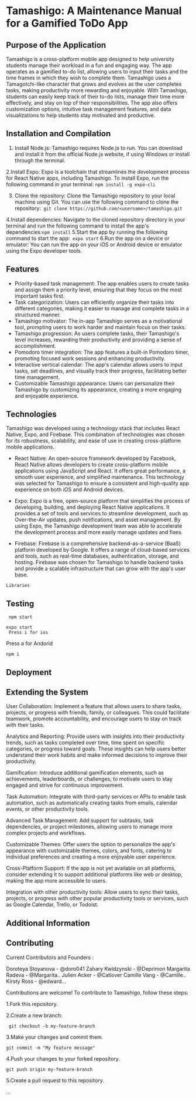 # Tamashigo: A Maintenance Manual for a Gamified ToDo App
## Purpose of the Application

Tamashigo is a cross-platform mobile app designed to help university students manage their workload in a fun and engaging way. The app operates as a gamified to-do list, allowing users to input their tasks and the time frames in which they wish to complete them. Tamashigo uses a Tamagotchi-like character that grows and evolves as the user completes tasks, making productivity more rewarding and enjoyable. With Tamashigo, students can easily keep track of their to-do lists, manage their time more effectively, and stay on top of their responsibilities. The app also offers customization options, intuitive task management features, and data visualizations to help students stay motivated and productive.
## Installation and Compilation
1. Install Node.js: Tamashigo requires Node.js to run. You can download and install it from the official Node.js website, if using Windows or install through the terminal.


2.Install Expo: Expo is a toolchain that streamlines the development process for React Native apps, including Tamashigo. To install Expo, run the following command in your terminal: ```npm install -g expo-cli```
        
3. Clone the repository: Clone the Tamashigo repository to your local machine using Git. You can use the following command to clone the repository:``` git clone https://github.com/<username>/tamashigo.git```

4.Install dependencies: Navigate to the cloned repository directory in your terminal and run the following command to install the app's dependencies:```npm install```
5.Start the app by running the following command to start the app:``` expo start```
6.Run the app on a device or emulator: You can run the app on your iOS or Android device or emulator using the Expo developer tools. 




## Features

  *  Priority-based task management: The app enables users to create tasks and assign them a priority level, ensuring that they focus on the most important tasks first.
  *  Task categorization: Users can efficiently organize their tasks into different categories, making it easier to manage and complete tasks in a structured manner.
  *  Tamashigo motivator: The in-app Tamashigo serves as a motivational tool, prompting users to work harder and maintain focus on their tasks.
  *  Tamashigo progression: As users complete tasks, their Tamashigo's level increases, rewarding their productivity and providing a sense of accomplishment.
  *  Pomodoro timer integration: The app features a built-in Pomodoro timer, promoting focused work sessions and enhancing productivity.
  *  Interactive vertical calendar: The app's calendar allows users to input tasks, set deadlines, and visually track their progress, facilitating better time management.
  *  Customizable Tamashigo appearance: Users can personalize their Tamashigo by customizing its appearance, creating a more engaging and enjoyable experience.

## Technologies

Tamashigo was developed using a technology stack that includes React Native, Expo, and Firebase. This combination of technologies was chosen for its robustness, scalability, and ease of use in creating cross-platform mobile applications.

  *  React Native: An open-source framework developed by Facebook, React Native allows developers to create cross-platform mobile applications using JavaScript and React. It offers great performance, a smooth user experience, and simplified maintenance. This technology was selected for Tamashigo to ensure a consistent and high-quality app experience on both iOS and Android devices.

  *  Expo: Expo is a free, open-source platform that simplifies the process of developing, building, and deploying React Native applications. It provides a set of tools and services to streamline development, such as Over-the-Air updates, push notifications, and asset management. By using Expo, the Tamashigo development team was able to accelerate the development process and more easily manage updates and fixes.

*    Firebase: Firebase is a comprehensive backend-as-a-service (BaaS) platform developed by Google. It offers a range of cloud-based services and tools, such as real-time databases, authentication, storage, and hosting. Firebase was chosen for Tamashigo to handle backend tasks and provide a scalable infrastructure that can grow with the app's user base.

    Libraries

## Testing

     npm start

    expo start
     Press i for ios
 Press a for Andorid

    npm i

## Deployment
## Extending the System

   User Collaboration: Implement a feature that allows users to share tasks, projects, or progress with friends, family, or colleagues. This could facilitate teamwork, promote accountability, and encourage users to stay on track with their tasks.

   Analytics and Reporting: Provide users with insights into their productivity trends, such as tasks completed over time, time spent on specific categories, or progress toward goals. These insights can help users better understand their work habits and make informed decisions to improve their productivity.

   Gamification: Introduce additional gamification elements, such as achievements, leaderboards, or challenges, to motivate users to stay engaged and strive for continuous improvement.

   Task Automation: Integrate with third-party services or APIs to enable task automation, such as automatically creating tasks from emails, calendar events, or other productivity tools.

   Advanced Task Management: Add support for subtasks, task dependencies, or project milestones, allowing users to manage more complex projects and workflows.

   Customizable Themes: Offer users the option to personalize the app's appearance with customizable themes, colors, and fonts, catering to individual preferences and creating a more enjoyable user experience.

   Cross-Platform Support: If the app is not yet available on all platforms, consider extending it to support additional platforms like web or desktop, making the app more accessible to users.

   Integration with other productivity tools: Allow users to sync their tasks, projects, or progress with other popular productivity tools or services, such as Google Calendar, Trello, or Todoist.

## Additional Information
## Contributing
Current Contributors and Founders :

   Doroteya Stoyanova - @doro041
    Zahary Kwidzynski - @Deprimon
    Margarita Radeva - @Margarita..
    Julien Acker - @Catlover
    Camille Vang - @Camille..
    Kirsty Ross - @edward...

Contributions are welcome! To contribute to Tamashigo, follow these steps:

1.Fork this repository.

2.Create a new branch:

     git checkout -b my-feature-branch

3.Make your changes and commit them.

    git commit -m "My feature message"

4.Push your changes to your forked repository.

    git push origin my-feature-branch

 5.Create a pull request to this repository.

…
